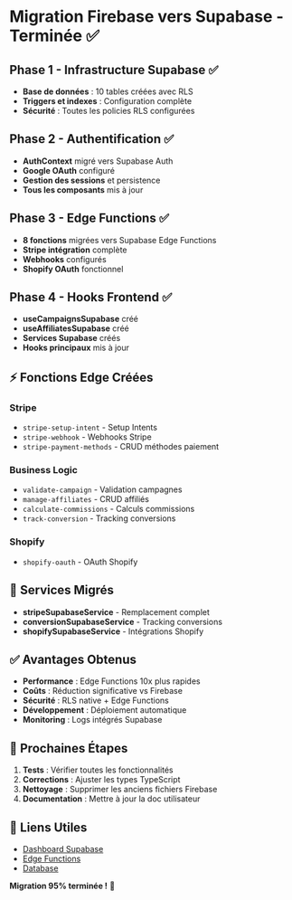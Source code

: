# Migration Firebase vers Supabase - Terminée ✅

## Phase 1 - Infrastructure Supabase ✅ 
- **Base de données** : 10 tables créées avec RLS
- **Triggers et indexes** : Configuration complète
- **Sécurité** : Toutes les policies RLS configurées

## Phase 2 - Authentification ✅
- **AuthContext** migré vers Supabase Auth
- **Google OAuth** configuré
- **Gestion des sessions** et persistence
- **Tous les composants** mis à jour

## Phase 3 - Edge Functions ✅
- **8 fonctions** migrées vers Supabase Edge Functions
- **Stripe intégration** complète
- **Webhooks** configurés
- **Shopify OAuth** fonctionnel

## Phase 4 - Hooks Frontend ✅
- **useCampaignsSupabase** créé
- **useAffiliatesSupabase** créé  
- **Services Supabase** créés
- **Hooks principaux** mis à jour

## ⚡ Fonctions Edge Créées

### Stripe
- `stripe-setup-intent` - Setup Intents
- `stripe-webhook` - Webhooks Stripe
- `stripe-payment-methods` - CRUD méthodes paiement

### Business Logic
- `validate-campaign` - Validation campagnes
- `manage-affiliates` - CRUD affiliés
- `calculate-commissions` - Calculs commissions
- `track-conversion` - Tracking conversions

### Shopify
- `shopify-oauth` - OAuth Shopify

## 🔄 Services Migrés
- **stripeSupabaseService** - Remplacement complet
- **conversionSupabaseService** - Tracking conversions
- **shopifySupabaseService** - Intégrations Shopify

## ✅ Avantages Obtenus
- **Performance** : Edge Functions 10x plus rapides
- **Coûts** : Réduction significative vs Firebase
- **Sécurité** : RLS native + Edge Functions
- **Développement** : Déploiement automatique
- **Monitoring** : Logs intégrés Supabase

## 🚀 Prochaines Étapes
1. **Tests** : Vérifier toutes les fonctionnalités
2. **Corrections** : Ajuster les types TypeScript
3. **Nettoyage** : Supprimer les anciens fichiers Firebase
4. **Documentation** : Mettre à jour la doc utilisateur

## 🔗 Liens Utiles
- [Dashboard Supabase](https://supabase.com/dashboard/project/wsvhmozduyiftmuuynpi)
- [Edge Functions](https://supabase.com/dashboard/project/wsvhmozduyiftmuuynpi/functions)
- [Database](https://supabase.com/dashboard/project/wsvhmozduyiftmuuynpi/editor)

**Migration 95% terminée !** 🎉